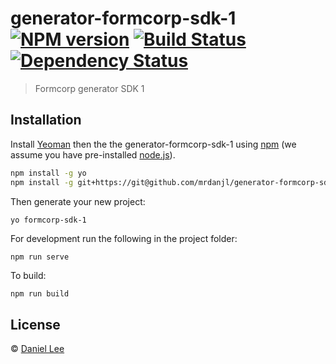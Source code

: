 # generator-formcorp-sdk-1 [![NPM version][npm-image]][npm-url] [![Build Status][travis-image]][travis-url] [![Dependency Status][daviddm-image]][daviddm-url]
> Formcorp generator SDK 1

## Installation

Install [Yeoman](http://yeoman.io) then the the generator-formcorp-sdk-1 using [npm](https://www.npmjs.com/) (we assume you have pre-installed [node.js](https://nodejs.org/)).

```bash
npm install -g yo
npm install -g git+https://git@github.com/mrdanjl/generator-formcorp-sdk-1.git
```

Then generate your new project:

```bash
yo formcorp-sdk-1
```

For development run the following in the project folder:

```
npm run serve
```

To build:

```
npm run build
```


## License

 © [Daniel Lee]()

[npm-image]: https://badge.fury.io/js/generator-formcorp-sdk-1.svg
[npm-url]: https://npmjs.org/package/generator-formcorp-sdk-1
[travis-image]: https://travis-ci.org/mrdanjl/generator-formcorp-sdk-1.svg?branch=master
[travis-url]: https://travis-ci.org/mrdanjl/generator-formcorp-sdk-1
[daviddm-image]: https://david-dm.org/mrdanjl/generator-formcorp-sdk-1.svg?theme=shields.io
[daviddm-url]: https://david-dm.org/mrdanjl/generator-formcorp-sdk-1
